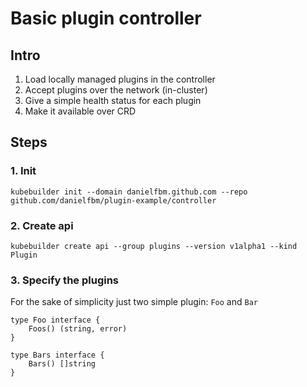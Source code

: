 # Basic plugin controller


## Intro

1. Load locally managed plugins in the controller
2. Accept plugins over the network (in-cluster)
3. Give a simple health status for each plugin
4. Make it available over CRD

## Steps

### 1. Init 

```
kubebuilder init --domain danielfbm.github.com --repo github.com/danielfbm/plugin-example/controller
```

### 2. Create api

```
kubebuilder create api --group plugins --version v1alpha1 --kind Plugin 
```

### 3. Specify the plugins

For the sake of simplicity just two simple plugin: `Foo` and `Bar`

```
type Foo interface {
    Foos() (string, error)
}

type Bars interface {
    Bars() []string
}
```